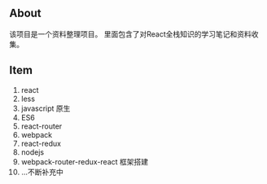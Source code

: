 ## About

该项目是一个资料整理项目。
里面包含了对React全栈知识的学习笔记和资料收集。

## Item

1. react
2. less
3. javascript 原生
4. ES6
5. react-router
6. webpack
7. react-redux
8. nodejs
9. webpack-router-redux-react 框架搭建
10. ...不断补充中


